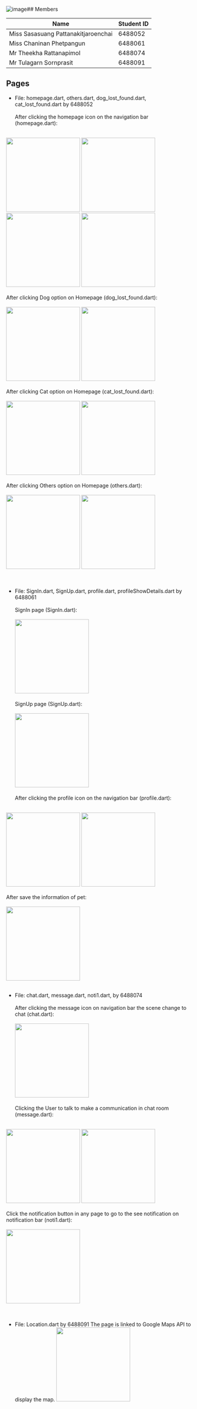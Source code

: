 ![image](https://github.com/qndska/LostFoundPJ/assets/142898592/284be306-e1f1-4c79-ab2f-345c01e807cd)## Members

| Name                               | Student ID |
|------------------------------------|------------|
| Miss Sasasuang 	Pattanakitjaroenchai       | 6488052    |
| Miss Chaninan	Phetpangun	 | 6488061 |
| Mr Theekha 	Rattanapimol         | 6488074   |
| Mr Tulagarn 	Sornprasit              | 6488091    |

## Pages
- File: homepage.dart, others.dart, dog_lost_found.dart, cat_lost_found.dart by 6488052 <br /> <br /> 
After clicking the homepage icon  on the navigation bar (homepage.dart):<br /> <br /> 
<img src="https://github.com/qndska/LostFound/assets/106175374/845ddfb7-bd96-426b-8c96-212e5464bce3" width="200"/>
<img src="https://github.com/qndska/LostFound/assets/106175374/95a671fb-962c-4ec1-b0a1-847e96f36fb8" width="200"/>
<img src="https://github.com/qndska/LostFound/assets/106175374/31f7b392-6fb5-4c31-af57-becbeac67712" width="200"/>
<img src="https://github.com/qndska/LostFound/assets/106175374/7ce5b0e0-bee3-4d1d-a674-c1a9a8326644" width="200"/><br /><br />
After clicking Dog option on Homepage (dog_lost_found.dart): <br /><br />
<img src="https://github.com/qndska/LostFound/assets/106175374/eef0fea0-b8f4-42c9-9fee-90fd2c808614" width="200"/>
<img src="https://github.com/qndska/LostFound/assets/106175374/cbf07280-9b44-46ff-b886-2b5cd7b09b65" width="200"/><br /><br />
After clicking Cat option on Homepage (cat_lost_found.dart): <br /><br />
<img src="https://github.com/qndska/LostFound/assets/106175374/77ab45a7-f9ec-4089-a26a-3abab8deff52" width="200"/>
<img src="https://github.com/qndska/LostFound/assets/106175374/812ad528-a2bd-4224-8193-e643739abd8d" width="200"/><br /><br />
After clicking Others option on Homepage (others.dart):<br /><br />
<img src="https://github.com/qndska/LostFound/assets/106175374/9d8ca1a3-26cb-473c-8d7a-e541380a4bf9" width="200"/>
<img src="https://github.com/qndska/LostFound/assets/106175374/4a0071a4-7166-4c99-b124-5b2dbfaed173" width="200"/><br /><br /><br />

- File: SignIn.dart, SignUp.dart, profile.dart, profileShowDetails.dart by 6488061 <br /> <br /> 
SignIn page (SignIn.dart):<br /> <br />
<img src="https://github.com/qndska/LostFoundPJ/assets/125891778/27a0b53d-0726-41a9-bf4b-f1eb4cc2b784" width="200"/><br /><br />
SignUp page (SignUp.dart):<br /> <br />
<img src="https://github.com/qndska/LostFoundPJ/assets/125891778/7b9c41c9-f51c-4a18-8ffa-efd217b43394" width="200"/><br /><br />
After clicking the profile icon on the navigation bar (profile.dart):<br /> <br />
<img src="https://github.com/qndska/LostFoundPJ/assets/125891778/9aa6dd37-8552-4ff9-9bfb-214a3c67bc98" width="200"/>
<img src="https://github.com/qndska/LostFoundPJ/assets/125891778/11b9d5ab-a608-451f-b7db-27811e3c7bb5" width="200"/><br /><br />
After save the information of pet:<br /> <br />
<img src="https://github.com/qndska/LostFoundPJ/assets/125891778/131ff7f0-da5e-4f8f-bc85-82996ce4b2f5" width="200"/><br /><br />

- File: chat.dart, message.dart, noti1.dart, by 6488074 <br /> <br />
After clicking the message icon on navigation bar the scene change to chat (chat.dart):<br /> <br /> 
<img src="https://github.com/qndska/LostFoundPJ/assets/60611475/42cdff26-69b2-420e-b752-6a64d5623a68" width="200"/><br /><br />
Clicking the User to talk to make a communication in chat room (message.dart):<br /> <br />
<img src="https://github.com/qndska/LostFoundPJ/assets/60611475/d92a58db-e885-4c5c-bf05-22fdeeb706af" width="200"/>
<img src="https://github.com/qndska/LostFoundPJ/assets/60611475/84b71f27-46a8-4cfe-9ec8-61d39f0811a4" width="200"/><br /><br />
Click the notification button in any page to go to the see notification on notification bar (noti1.dart):<br /> <br />
<img src="https://github.com/qndska/LostFoundPJ/assets/60611475/68aa4936-2a87-4f1e-99da-4896349499eb" width="200"/><br /><br /><br />

- File: Location.dart by 6488091
The page is linked to Google Maps API to display the map.
<img src="https://github.com/qndska/LostFoundPJ/assets/142898592/f6d82379-fd4e-4976-a1db-367ca5e3645f)" width="200"/><br /><br /><br />








